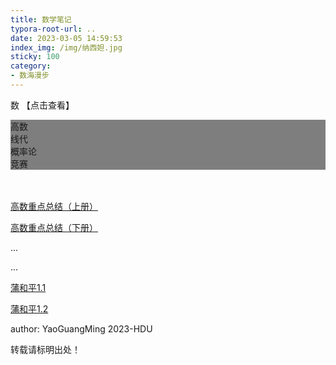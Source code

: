 ```yaml
---
title: 数学笔记
typora-root-url: ..
date: 2023-03-05 14:59:53
index_img: /img/纳西妲.jpg
sticky: 100
category:
- 数海漫步
---
```

数 【点击查看】
<!--more-->
<div class="back">
<div class="item" onclick="f1()" style="background: rgba(0,0,0,0.5)  url('/img/原神/魈.jpg');     background-size: cover;
    background-attachment: scroll;background-blend-mode: darken;" >高数</div>

<div class="item" onclick="f2()" style="background: rgba(0,0,0,0.5)  url('/img/原神/迪卢克.jpg');     background-size: cover;
    background-attachment: scroll;background-blend-mode: darken;" >线代</div>

<div class="item" onclick="f3()" style="background: rgba(0,0,0,0.5)  url('/img/原神/妮露.jpg');     background-size: cover;
    background-attachment: scroll;background-blend-mode: darken;" >概率论</div>

<div class="item" onclick="f4()" style="background: rgba(0,0,0,0.5)  url('/img/原神/甘雨.jpg');     background-size: cover;
    background-attachment: scroll;background-blend-mode: darken;" >竞赛</div>

</div>
<br>
<br>
<div id="d1">
<a href="/mysrc/math/高数重点总结（上册）.pdf"><p class="note note-info">高数重点总结（上册）</p></a>
<a href="/mysrc/math/高数重点总结（下册）.pdf"><p class="note note-info">高数重点总结（下册）</p></a>
</div>

<div id="d2">
<p class="note note-danger">...</p>
</div>

<div id="d3">
<p class="note note-primary">...</p>
</div>

<div id="d4">
<a href="/mysrc/cmc/1.1.pdf"><p class="note note-secondary">蒲和平1.1</p></a>
<a href="/mysrc/cmc/1.2.pdf"><p class="note note-secondary">蒲和平1.2</p></a>
</div>

<p class="note note-success">author: YaoGuangMing 2023-HDU</p>
<p class="note note-warning">转载请标明出处！</p>

<script>
function init(){
document.getElementById("d1").style.display="none";
document.getElementById("d2").style.display="none";
document.getElementById("d3").style.display="none";
document.getElementById("d4").style.display="none";
}
init();
function f1(){
init();
document.getElementById("d1").style.display="";
}

function f2(){
init();
document.getElementById("d2").style.display="";
}

function f3(){
init();
document.getElementById("d3").style.display="";
}

function f4(){
init();
document.getElementById("d4").style.display="";
}
</script>
